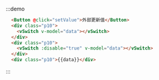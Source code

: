 :::demo
```html
  <Button @click="setValue">外部更新值</Button>
  <div class="p10">
    <vSwitch v-model="data"></vSwitch>
  </div>
  <div class="p10">
    <vSwitch :disable="true" v-model="data"></vSwitch>
  </div>
  <div class="p10">{{data}}</div>
```
:::

<script>
export default {
  data() {
    return {
      data: false
    };
  },
  methods: {
    setValue() {
      this.data = !this.data;
    }
  }
};
</script>

<style lang="scss">
</style>
